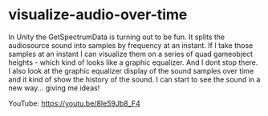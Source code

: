 # visualize-audio-over-time
In Unity the GetSpectrumData is turning out to be fun. It splits the audiosource sound into samples by frequency at an instant.  If I take those samples at an instant I can visualize them on a series of quad gameobject heights - which kind of looks like a graphic equalizer.   And I dont stop there. I also look at the graphic equalizer display of the sound samples over time and it kind of show the history of the sound.  I can start to see the sound in a new way... giving me ideas!

YouTube:   https://youtu.be/8Ie59Jb8_F4
